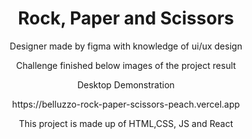 
<h1 align="center"> Rock, Paper and Scissors </h1>

<p align="center"> Designer made by figma with knowledge of ui/ux design </p>
<p align="center"> Challenge finished below images of the project result </p>

<div align="center">
  <p align="center"> Desktop Demonstration </p>
  https://belluzzo-rock-paper-scissors-peach.vercel.app
<div align="center">
  <p> This project is made up of HTML,CSS, JS and React </p>
</div>
